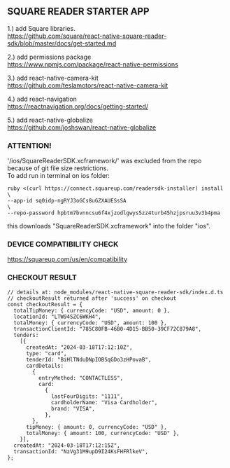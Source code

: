 ## SQUARE READER STARTER APP

1.) add Square libraries.  
https://github.com/square/react-native-square-reader-sdk/blob/master/docs/get-started.md  

2.) add permissions package  
https://www.npmjs.com/package/react-native-permissions

3.) add react-native-camera-kit  
https://github.com/teslamotors/react-native-camera-kit

4.) add react-navigation  
https://reactnavigation.org/docs/getting-started/  

5.) add react-native-globalize  
https://github.com/joshswan/react-native-globalize

### ATTENTION!
'/ios/SquareReaderSDK.xcframework/' was excluded from the repo because of git file size restrictions.  
To add run in terminal on ios folder:
```
ruby <(curl https://connect.squareup.com/readersdk-installer) install \
--app-id sq0idp-ngRYJ3oGCs8uGZXAUESsSA                                 \
--repo-password hpbtm7bvnncsu6f4xjzodlgwys5zz4turb45hzjpsruu3v3b4pma
```  
this downloads "SquareReaderSDK.xcframework" into the folder "ios".

### DEVICE COMPATIBILITY CHECK 
https://squareup.com/us/en/compatibility

### CHECKOUT RESULT
```
// details at: node_modules/react-native-square-reader-sdk/index.d.ts
// checkoutResult returned after 'success' on checkout
const checkoutResult = {
  totalTipMoney: { currencyCode: "USD", amount: 0 },
  locationId: "LTW94SZC6WKH4",
  totalMoney: { currencyCode: "USD", amount: 100 },
  transactionClientId: "785C80FB-46B0-4D15-BB50-39CF72C879A8",
  tenders:
    [{
      createdAt: "2024-03-18T17:12:10Z",
      type: "card",
      tenderId: "BiHlTNduDNpIOBSqGDo3zHPovaB",
      cardDetails:
        {
          entryMethod: "CONTACTLESS",
          card:
            {
              lastFourDigits: "1111",
              cardholderName: "Visa Cardholder",
              brand: "VISA",
            },
        },
      tipMoney: { amount: 0, currencyCode: "USD" },
      totalMoney: { amount: 100, currencyCode: "USD" },
    }],
  createdAt: "2024-03-18T17:12:15Z",
  transactionId: "NzVg31M9upD9I24KsFHFRlkeV",
};
```
